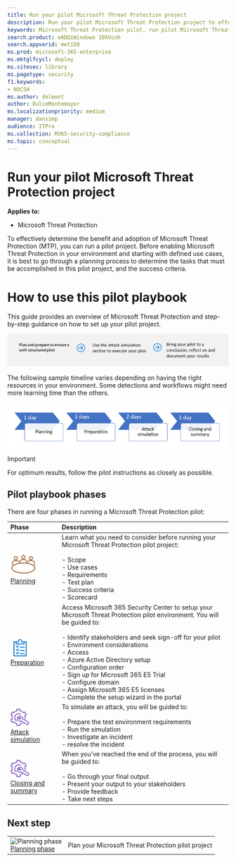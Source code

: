 ```yaml
---
title: Run your pilot Microsoft Threat Protection project 
description: Run your pilot Microsoft Threat Protection project to effectively determine the benefit and adoption of Microsoft Threat Protection (MTP)
keywords: Microsoft Threat Protection pilot, run pilot Microsoft Threat Protection project, evaluate Microsoft Threat Protection in production, Microsoft Threat Protection pilot project, cyber security, advanced persistent threat, enterprise security, devices, device, identity, users, data, applications, incidents, automated investigation and remediation, advanced hunting
search.product: eADQiWindows 10XVcnh
search.appverid: met150
ms.prod: microsoft-365-enterprise
ms.mktglfcycl: deploy
ms.sitesec: library
ms.pagetype: security
f1.keywords:
- NOCSH
ms.author: dolmont
author: DulceMontemayor
ms.localizationpriority: medium
manager: dansimp
audience: ITPro
ms.collection: M365-security-compliance 
ms.topic: conceptual
---
```


# Run your pilot Microsoft Threat Protection project 

**Applies to:**
- Microsoft Threat Protection

To effectively determine the benefit and adoption of Microsoft Threat Protection (MTP), you can run a pilot project. Before enabling Microsoft Threat Protection in your environment and starting with defined use cases, it is best to go through a planning process to determine the tasks that must be accomplished in this pilot project, and the success criteria. 


# How to use this pilot playbook

This guide provides an overview of Microsoft Threat Protection and step-by-step guidance on how to set up your pilot project. 

![Phases in running a Microsoft Threat Protection pilot](../../media/pilotphases.png)

The following sample timeline varies depending on having the right resources in your environment. Some detections and workflows might need more learning time than the others.

![Sample timeline in running a Microsoft Threat Protection pilot](../../media/pilotimeline.png)

>[!IMPORTANT]
>For optimum results, follow the pilot instructions as closely as possible.


## Pilot playbook phases 

There are four phases in running a Microsoft Threat Protection pilot:

|Phase | Description | 
|:-------|:-----|
| ![Planning](../../media/mtp/plan.png)<br>[Planning](mtp-pilot-plan.md)| Learn what you need to consider before running your Microsoft Threat Protection pilot project: <br><br>- Scope <br> - Use cases <br>- Requirements <br>- Test plan <br> - Success criteria <br> - Scorecard 
| ![Preparation](../../media/prepare.png) <br>[Preparation](mtp-evaluation.md)|  Access Microsoft 365 Security Center to setup your Microsoft Threat Protection pilot  environment. You will be guided to:<br><br>- Identify stakeholders and seek sign-off for your pilot <br> - Environment considerations <br>- Access <br>- Azure Active Directory setup <br> - Configuration order <br> - Sign up for Microsoft 365 E5 Trial <br> - Configure domain <br>- Assign Microsoft 365 E5 licenses <br> - Complete the setup wizard in the portal|
| ![Attack simulation](../../media/config-onboard.png) <br>[Attack simulation](mtp-pilot-simulate.md) | To simulate an attack, you will be guided to:<br><br>- Prepare the test environment requirements <br>-  Run the simulation <br>- Investigate an incident <br>- resolve the incident 
| ![Closing and summary](../../media/config-onboard.png) <br>[Closing and summary](mtp-pilot-close.md) | When you've reached the end of the process, you will be guided to:<br><br>- Go through your final output<br>- Present your output to your stakeholders <br>- Provide feedback <br>- Take next steps 

## Next step
|||
|:-------|:-----|
|![Planning phase](../../media/plan.png) <br>[Planning phase](mtp-pilot-plan.md) | Plan your Microsoft Threat Protection pilot project
